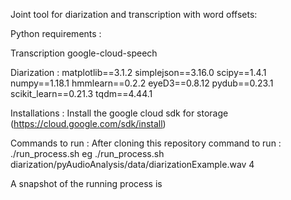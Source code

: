 Joint tool for diarization and transcription with word offsets:

Python requirements : 

Transcription 
google-cloud-speech

Diarization :
matplotlib==3.1.2
simplejson==3.16.0
scipy==1.4.1
numpy==1.18.1
hmmlearn==0.2.2
eyeD3==0.8.12
pydub==0.23.1
scikit_learn==0.21.3
tqdm==4.44.1

Installations : Install the google cloud sdk for storage (https://cloud.google.com/sdk/install)

Commands to run : After cloning this repository command to  run : 
./run_process.sh <file-path> <num-speakers> 
eg ./run_process.sh diarization/pyAudioAnalysis/data/diarizationExample.wav 4

A snapshot of the running process is



